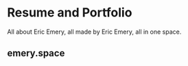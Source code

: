 # Resume and Portfolio
All about Eric Emery, all made by Eric Emery, all in one space.

## emery.space
